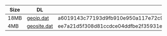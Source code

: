 |    Size   |     DL  | sha512sum |
|  ---  |  ---  |  ---  |
| 18MB | [geoip.dat](https://cdn.jsdelivr.net/gh/googleians/Rules@main/geoip.dat) | a6019143c77193d9fb910e950a117e72c98bea27bf1f4ef094d5921b4fb84bc706d9b1081202cf5b8f39a7c952c0cc1ea2b84ae1b4c19ccedd770268caccab36 |
| 4MB | [geosite.dat](https://cdn.jsdelivr.net/gh/googleians/Rules@main/geosite.dat) | ee7a21d5f308d81ccdce04ddfbe2f35931ebf247195f404efe30a47b1a8799ae15d7d6fa65018a9e36667367216ba25d8737a7c1456bb80949e471f07a9402f2 |
